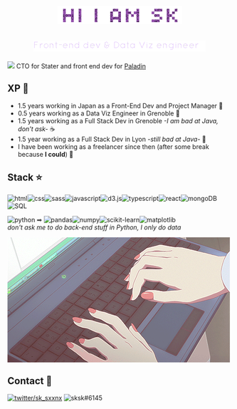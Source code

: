 <h1 align="center">
  <img src="https://github.com/sxxnx/sxxnx/blob/main/assets/Intro.gif?raw=true" alt="Hi I am SK" />
</h1>
<h2 align="center">
  <img src="https://github.com/sxxnx/sxxnx/blob/main/assets/sub.gif?raw=true" alt="Front end Dev & Data Viz Engineer" />
</h2>

<img src="https://cdn3.emoji.gg/emojis/6105_KimJongUn_Binocular.png" height='15px'> CTO for Stater and front end dev for [Paladin](https://paladin.vote)

## XP 🌱
-  1.5 years working in Japan as a Front-End Dev and Project Manager 🏯
- 0.5 years working as a Data Viz Engineer in Grenoble 🥖
- 1.5 years working as a Full Stack Dev in Grenoble *-I am bad at Java, don't ask-* ☕
- 1.5 year working as a Full Stack Dev in Lyon *-still bad at Java-* 🎪
- I have been working as a freelancer since then (after some break because **I could**) 🌸

## Stack ⭐

<img alt="html" src="https://img.shields.io/badge/-html-orange?style=flat"><img alt="css" src="https://img.shields.io/badge/-css-4C94FF?style=flat"><img alt="sass" src="https://img.shields.io/badge/-sass-F562D5?style=flat"><img alt="javascript" src="https://img.shields.io/badge/-javascript-yellow?style=flat"><img alt="d3.js" src="https://img.shields.io/badge/-d3.js-FC8F2B?style=flat"><img alt="typescript" src="https://img.shields.io/badge/-typescript-08CAD7?style=flat"><img alt="react" src="https://img.shields.io/badge/-react-0842D7?style=flat"><img alt="mongoDB" src="https://img.shields.io/badge/-mongoDB-4AF10F?style=flat"><img alt="SQL" src="https://img.shields.io/badge/-SQL-FF7991?style=flat">

<img alt="python" src="https://img.shields.io/badge/-python-FFE712?style=flat"> <span style="color: #444">➡</span> <img alt="pandas" src="https://img.shields.io/badge/-pandas-B7FBFF?style=flat"><img alt="numpy" src="https://img.shields.io/badge/-numpy-CEFFB7?style=flat"><img alt="scikit-learn" src="https://img.shields.io/badge/-scikitlearn-E8FFB7?style=flat"><img alt="matplotlib" src="https://img.shields.io/badge/-matplotlib-FEFFB7?style=flat">  
*don't ask me to do back-end stuff in Python, I only do data*

<img align=center src="https://github.com/sxxnx/sxxnx/blob/main/assets/contact.gif?raw=true" alt="gif coding">

## Contact 💌
[<img alt="twitter/sk_sxxnx" src="https://img.shields.io/badge/-twitter sk_seona-white?style=for-the-badge&logo=twitter">](https://twitter.com/sk_seona) <img alt="sksk#6145" src="https://img.shields.io/badge/-discord sksk%236145-white?style=for-the-badge&logo=discord">
